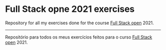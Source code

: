 # Full Stack opne 2021 exercises
Repository for all my exercises done for the course [Full Stack open](https://fullstackopen.com/en/) 2021.

------

Repositório para todos os meus exercícios feitos para o curso [Full Stack open](https://fullstackopen.com/en/) 2021.

